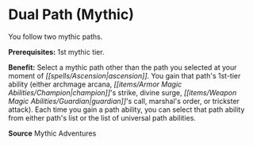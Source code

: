 ﻿---
cssclass: [feats]

---
# Dual Path (Mythic)

You follow two mythic paths.

**Prerequisites:** 1st mythic tier.

**Benefit:** Select a mythic path other than the path you selected at your moment of _[[spells/Ascension|ascension]]_. You gain that path's 1st-tier ability (either archmage arcana, _[[items/Armor Magic Abilities/Champion|champion]]_'s strike, divine surge, _[[items/Weapon Magic Abilities/Guardian|guardian]]_'s call, marshal's order, or trickster attack). Each time you gain a path ability, you can select that path ability from either path's list or the list of universal path abilities.

**Source** Mythic Adventures